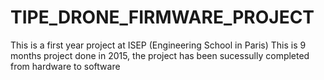 # TIPE_DRONE_FIRMWARE_PROJECT
This is a first year project at ISEP (Engineering School in Paris)
This is 9 months project done in 2015, the project has been sucessully completed from hardware to software
